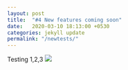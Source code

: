```yaml
---
layout: post
title:  "#4 New features coming soon"
date:   2020-03-10 18:13:00 +0530
categories: jekyll update
permalink: "/newtests/"
---
```

Testing 1,2,3
<img src="/assets/img/asclepius.jpg">